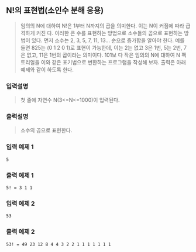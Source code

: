 ## N!의 표현법(소인수 분해 응용)

> 임의의 N에 대하여 N!은 1부터 N까지의 곱을 의미한다. 이는 N이 커짐에 따라 급격하게 커진 다. 이러한 큰 수를 표현하는 방법으로 소수들의 곱으로 표현하는 방법이 있다. 먼저 소수는 2, 3, 5, 7, 11, 13... 순으로 증가함을 알아야 한다. 예를 들면 825는 (0 1 2 0 1)로 표현이 가능한데, 이는 2는 없고 3은 1번, 5는 2번, 7은 없고, 11은 1번의 곱이라는 의미이다. 101보 다 작은 임의의 N에 대하여 N 팩토리얼을 이와 같은 표기법으로 변환하는 프로그램을 작성해 보자. 출력은 아래 예제와 같이 하도록 한다.

### 입력설명

> 첫 줄에 자연수 N(3<=N<=1000)이 입력된다.

### 출력설명

> 소수의 곱으로 표현한다.

### 입력 예제 1

```
5
```

### 출력 예제 1

```
5! = 3 1 1
```

### 입력 예제 2

```
53
```

### 출력 예제 2

```
53! = 49 23 12 8 4 4 3 2 2 1 1 1 1 1 1 1
```

